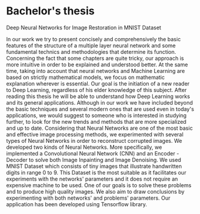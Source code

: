 # Bachelor's thesis
Deep Neural Networks for Image Restoration in MNIST
Dataset


In our work we try to present concisely and comprehensively the basic features of the
structure of a multiple layer neural network and some fundamental technics and
methodologies that determine its function. Concerning the fact that some chapters are
quite tricky, our approach is more intuitive in order to be explained and understood
better. At the same time, taking into account that neural networks and Machine Learning
are based on strictly mathematical models, we focus on mathematic explanation
wherever is essential.
Our goal is the initiation of a new reader to Deep Learning, regardless of his elder
knowledge of this subject. After reading this thesis he will be able to understand how
Deep Learning works and its general applications. Although in our work we have
included beyond the basic techniques and several modern ones that are used even in
today's applications, we would suggest to someone who is interested in studying
further, to look for the new trends and methods that are more specialized and up to
date.
Considering that Neural Networks are one of the most basic and effective image
processing methods, we experimented with several types of Neural Networks in order to
reconstruct corrupted images.
We developed two kinds of Neural Networks. More specifically, we implemented a
Convolutional Neural Network (CNN) and an Encoder - Decoder to solve both Image
Inpainting and Image Denoising. We used MNIST Dataset which consists of tiny images
that illustrate handwritten digits in range 0 to 9. This Dataset is the most suitable as it
facilitates our experiments with the networks' parameters and it does not require an
expensive machine to be used.
One of our goals is to solve these problems and to produce high quality images. We
also aim to draw conclusions by experimenting with both networks' and problems'
parameters.
Our application has been developed using Tensorflow library.
